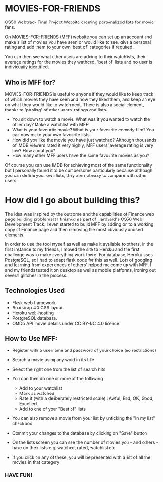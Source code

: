 # MOVIES-FOR-FRIENDS
CS50 Webtrack Final Project Website creating personalized lists for movie fans.

On [MOVIES-FOR-FRIENDS (MFF)](https://movies-for-friends.herokuapp.com) website you can set up an account and make a list of movies you have seen or would like to see, give a personal rating and add them to your own 'best of' categories if required.

You can then see what other users are adding to their watchlists, their average ratings for the movies they wathced, 'best of' lists and no user is individually identified.

## Who is MFF for?

MOVIES-FOR-FRIENDS is useful to anyone if they would like to keep track of which movies they have seen and how they liked them, and keep an eye on what they would like to watch next. There is also a social element, thanks to 'pooling' of other users' ratings and lists.

- You sit down to watch a movie. What was it you wanted to watch the other day? Make a watchlist with MFF!
- What is your favourite movie? What is your favourite comedy film? You can now make your own favourite lists.
- How did you like the movie you have just watched? Although thousands of IMDB viewers rated it very highly, MFF users' average rating is very low? How about you?
- How many other MFF users have the same favourite movies as you?

Of course you can use IMDB for achieving most of the same functionality but I personally found it to be cumbersome particularly because although you can define your own lists, they are not easy to compare with other users.

# How did I go about building this?

The idea was inspired by the outcome and the capabilities of Finance web page building problemset I finished as part of Hardvard's CS50 Web Development Track. I even started to build MFF by adding on to a working copy of Finance page and then removing the most obviously unused elements.

In order to use the tool myself as well as make it available to others, in the first instance to my friends, I moved the site to Heroku and the first challenge was to make everything work there. For database, Heroku uses PostgreSQL, so I had to adapt flask code for this as well. Lots of googling and learning from experiences of others' helped me come up with MFF. I and my friends tested it on desktop as well as mobile platforms, ironing out several glitches in the process. 

## Technologies Used

* Flask web framework.
* Bootstrap 4.0 CSS layout.
* Heroku web-hosting.
* PostgreSQL database.
* OMDb API movie details under CC BY-NC 4.0 licence.

## How to Use MFF:

- Register with a username and password of your choice (no restrictions)
- Search a movie using any word in its title
- Select the right one from the list of search hits
- You can then do one or more of the following
    - Add to your watchlist
    - Mark as watched
    - Rate it (with a deliberately restricted scale) : Awful, Bad, OK, Good, Excellent
    - Add to one of your "Best of" lists

- You can also remove a movie from your list by unticking the "In my list" checkbox

- Commit your changes to the database by clicking on "Save" button

- On the lists screen you can see the number of movies you - and others - have on their lists e.g. watched, rated, watchlist etc.

- If you click on any of these, you will be presented with a list of all the movies in that category

### HAVE FUN!